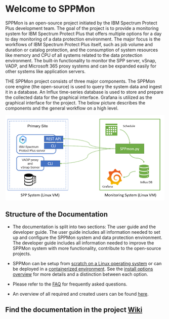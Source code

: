 # Welcome to SPPMon

SPPMon is an open-source project initiated by the IBM Spectrum Protect Plus development team. The goal of the project is to provide a monitoring system for IBM Spectrum Protect Plus that offers multiple options for a day to day monitoring of a data protection environment. The major focus is the workflows of IBM Spectrum Protect Plus itself, such as job volume and duration or catalog protection, and the consumption of system resources like memory and CPU of all systems related to the data protection environment.
The built-in functionality to monitor the SPP server, vSnap, VADP, and Microsoft 365 proxy systems and can be expanded easily for other systems like application servers.

THE SPPMon project consists of three major components. The SPPMon core engine (the open-source) is used to query the system data and ingest it in a database. An Influx time-series database is used to store and prepare the collected data for the graphical interface. Grafana is utilized as the graphical interface for the project. The below picture describes the components and the general workflow on a high level.

![SPP / SPPmon Overview](https://github.com/IBM/sppmon/blob/master/pictures/sppmon_architecture.PNG)

## Structure of the Documentation

* The documentation is split into two sections: The user guide and the developer guide. The user guide includes all information needed to set up and configure the SPPMon system and data protection environment. The developer guide includes all information needed to improve the SPPMon system with more functionality, contribute to the open-source projects.

* SPPMon can be setup from [scratch on a Linux operating system](https://github.com/IBM/spectrum-protect-sppmon/wiki/System-requirements) or can be deployed in a [containerized environment](https://github.com/IBM/spectrum-protect-sppmon/wiki/SPPmon-as-a-Container). See the [install options overview](https://github.com/IBM/spectrum-protect-sppmon/wiki/Install-overview) for more details and a distinction between each option.

* Please refer to the [FAQ](https://github.com/IBM/spectrum-protect-sppmon/wiki/Frequently-asked-Questions) for frequently asked questions.
* An overview of all required and created users can be found [here](https://github.com/IBM/spectrum-protect-sppmon/wiki/Overview-of-users).

## Find the documentation in the project [Wiki](https://github.com/IBM/spectrum-protect-sppmon/wiki)
